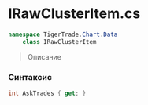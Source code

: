 
# IRawClusterItem.cs
```csharp
namespace TigerTrade.Chart.Data  
    class IRawClusterItem
```

> Описание

### Синтаксис
```csharp
int AskTrades { get; }
```
